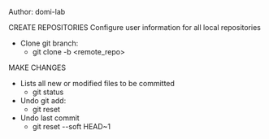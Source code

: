 
Author: domi-lab

CREATE REPOSITORIES
Configure user information for all local repositories

- Clone git branch: 
    + git clone -b <branch name> <remote_repo>

MAKE CHANGES

- Lists all new or modified files to be committed
    + git status
- Undo git add: 
    + git reset
- Undo last commit
    + git reset --soft HEAD~1
